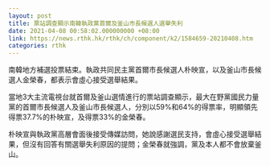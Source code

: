 ```yaml
---
layout: post
title: 票站調查顯示南韓執政黨首爾及釜山市長候選人選舉失利
date: 2021-04-08 00:58:02.000000000 +08:00
link: https://news.rthk.hk/rthk/ch/component/k2/1584659-20210408.htm
categories: rthk
---
```


南韓地方補選投票結束。執政共同民主黨首爾市長候選人朴映宣，以及釜山市長候選人金榮春，都表示會虛心接受選舉結果。

當地3大主流電視台就首爾及釜山選情進行的票站調查顯示，最大在野黨國民力量黨的首爾市長候選人及釜山市長候選人，分別以59%和64%的得票率，明顯領先得票37.7%的朴映宣，及得票33%的金榮春。

朴映宣與執政黨高層會面後接受傳媒訪問，她說感謝選民支持，會虛心接受選舉結果，但沒有回答有關選舉失利原因的提問；金榮春就強調，黨及本人都不會放棄釜山。
